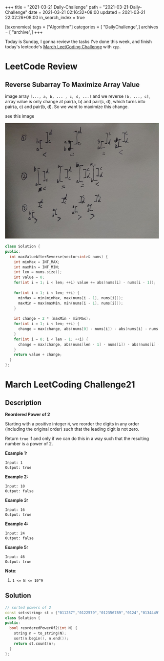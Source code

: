 +++
title = "2021-03-21 Daily-Challenge"
path = "2021-03-21-Daily-Challenge"
date = 2021-03-21 02:16:32+08:00
updated = 2021-03-21 22:02:26+08:00
in_search_index = true

[taxonomies]
tags = ["Algorithm"]
categories = [ "DailyChallenge",]
archives = [ "archive",]
+++

Today is Sunday, I gonna review the tasks I've done this week, and finish today's leetcode's [March LeetCoding Challenge](https://leetcode.com/explore/challenge/card/march-leetcoding-challenge-2021/590/week-3-march-15th-march-21st/3679/) with `cpp`.


<!-- more -->

# LeetCode Review

## Reverse Subarray To Maximize Array Value

image array `[..., a, b, ... , c, d, ...]` and we reverse `[b, ..., c]`, array value is only change at pair(a, b) and pair(c, d), which turns into pair(a, c) and pair(b, d). So we want to maximize this change.

see this image

![explanation](./img.jpg)

``` cpp
class Solution {
public:
  int maxValueAfterReverse(vector<int>& nums) {
    int minMax = INT_MAX;
    int maxMin = INT_MIN;
    int len = nums.size();
    int value = 0;
    for(int i = 1; i < len; ++i) value += abs(nums[i] - nums[i - 1]);
    
    for(int i = 1; i < len; ++i) {
      minMax = min(minMax, max(nums[i - 1], nums[i]));
      maxMin = max(maxMin, min(nums[i - 1], nums[i]));
    }
    
    int change = 2 * (maxMin - minMax);
    for(int i = 1; i < len; ++i) {
      change = max(change, abs(nums[0] - nums[i]) - abs(nums[i] - nums[i - 1]));
    }
    for(int i = 0; i < len - 1; ++i) {
      change = max(change, abs(nums[len - 1] - nums[i]) - abs(nums[i] - nums[i + 1]));
    }
    return value + change;
  }
};
```

# March LeetCoding Challenge21

## Description

**Reordered Power of 2**

Starting with a positive integer `N`, we reorder the digits in any order (including the original order) such that the leading digit is not zero.

Return `true` if and only if we can do this in a way such that the resulting number is a power of 2.

 



**Example 1:**

```
Input: 1
Output: true
```

**Example 2:**

```
Input: 10
Output: false
```

**Example 3:**

```
Input: 16
Output: true
```

**Example 4:**

```
Input: 24
Output: false
```

**Example 5:**

```
Input: 46
Output: true
```

 

**Note:**

1. `1 <= N <= 10^9`

## Solution

``` cpp
// sorted powers of 2
const set<string> st = {"011237","0122579","012356789","0124","0134449","0145678","01466788","0248","0368888","0469","1","112234778","11266777","122446","125","128","1289","13468","16","2","224588","23","23334455","234455668","23678","256","35566","4","46","8"};
class Solution {
public:
  bool reorderedPowerOf2(int N) {
    string n = to_string(N);
    sort(n.begin(), n.end());
    return st.count(n);
  }
};
```
